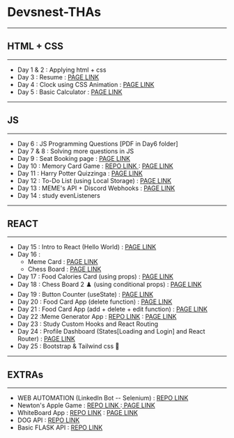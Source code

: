 # Devsnest-THAs

---

## HTML + CSS

---

<ul>
<li>Day 1 & 2 : Applying html + css</li>
<li>Day 3 : Resume : <a href="https://deepakchaturvedifzd.github.io/Devsnest-Frontend/Day%203%20again/tha.html">PAGE LINK</a></li>
<li>Day 4 : Clock using CSS Animation : <a href="https://deepakchaturvedifzd.github.io/Devsnest-Frontend/Day%204/tha4.html">PAGE LINK</a></li>
<li>Day 5 : Basic Calculator : <a href="https://deepakchaturvedifzd.github.io/Devsnest-Frontend/Day5%20[mahasabha]%20calc/tha.html">PAGE LINK</a></li>
</ul>

---

## JS

---

<ul>
<li>Day 6 : JS Programming Questions [PDF in Day6 folder]</li>
<li>Day 7 & 8 : Solving more questions in JS</li>
<li>Day 9 : Seat Booking page : <a href="https://deepakchaturvedifzd.github.io/Devsnest-Frontend/Day%209/index.html">PAGE LINK</a></li> 
<li>Day 10 : Memory Card Game : <a href="https://github.com/deepakchaturvedifzd/Memory-Game-JS">REPO LINK </a> : <a href="https://deepakchaturvedifzd.github.io/Memory-Game-JS/"> PAGE LINK </a> </li>
<li>Day 11 : Harry Potter Quizzinga : <a href="https://deepakchaturvedifzd.github.io/Devsnest-Frontend/Day%2011/index.html">PAGE LINK</a></li>
<li> Day 12 : To-Do List (using Local Storage) : <a href="https://deepakchaturvedifzd.github.io/Devsnest-Frontend/Day12_ToDoList/index.html">PAGE LINK</a></li>
<li> Day 13 : MEME's API + Discord Webhooks : <a href="https://deepakchaturvedifzd.github.io/Devsnest-Frontend/Day13_APIs/index.html">PAGE LINK</a></li>
<li> Day 14 : study evenListeners</li>
</ul>

---

## REACT

---

<ul>
<li> Day 15 : Intro to React (Hello World) : <a href="https://deepakchaturvedifzd.github.io/Devsnest-Frontend/Day15/index.html">PAGE LINK</a></li>
<li> Day 16 : <ul><li>Meme Card : <a href="https://thedeepakchaturvedi-react-meme-card.netlify.app/">PAGE LINK</a></li><li>Chess Board : <a href="https://thedeepakchaturvedi-react-chess-app.netlify.app/">PAGE LINK</a></li></ul></li>
<li> Day 17 : Food Calories Card (using props) : <a href="https://thedeepakchaturvedi-props-tha17.netlify.app/">PAGE LINK</a></li>
<li> Day 18 : Chess Board 2 ♟️ (using conditional props) : <a href="https://thedeepakchaturvedi-chessboard-2.netlify.app/">PAGE LINK</a></li>
<li> Day 19 : Button Counter (useState) : <a href="https://thedeepakchaturvedi-tha19-usestate.netlify.app/">PAGE LINK</a></li>
<li> Day 20 : Food Card App (delete function) : <a href="https://thedeepakchaturvedi-tha20.netlify.app/">PAGE LINK</a></li>
<li> Day 21 : Food Card App (add + delete + edit function) : <a href="https://thedeepakchaturvedi-tha21.netlify.app/">PAGE LINK</a></li>
<li> Day 22 :Meme Generator App : <a href="https://github.com/deepakchaturvedifzd/Meme-Generator-App">REPO LINK</a> : <a href="https://thedeepakchaturvedi-meme-creator.netlify.app/">PAGE LINK</a></li>
<li> Day 23 : Study Custom Hooks and React Routing</li>
<li>Day 24 : Profile Dashboard (States[Loading and Login] and React Router) : <a href="https://thedeepakchaturvedi-tha24.netlify.app/">PAGE LINK</a></li>
<li>Day 25 : Bootstrap & Tailwind css 👋 </li>
</ul>

---

## EXTRAs

---

<ul>
<li>WEB AUTOMATION (LinkedIn Bot -- Selenium) : <a href="https://github.com/deepakchaturvedifzd/LinkedInBot-Selenium-WebAutomation-">REPO LINK</a></li>
<li>Newton's Apple Game : <a href="https://github.com/deepakchaturvedifzd/NEWTON_JS_GAME"> REPO LINK </a>:<a href="https://deepakchaturvedifzd.github.io/NEWTON_JS_GAME/"> PAGE LINK</a></li>
<li>WhiteBoard App : <a href="https://github.com/deepakchaturvedifzd/whiteboard-app">REPO LINK</a> : <a href="https://deepakchaturvedifzd.github.io/whiteboard-app/WhiteBoard/index.html">PAGE LINK</a></li>
<li>DOG API : <a href="https://github.com/deepakchaturvedifzd/DOG-API-AJAX">REPO LINK</a></li>
<li> Basic FLASK API : <a href="https://github.com/deepakchaturvedifzd/Flask_API_concatenateStrings">REPO LINK</a></li>
</ul>
